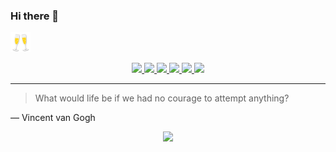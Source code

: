 ### Hi there 🥂

<img src="clinking-glasses_1f942.gif" alt="emoji" width="32" height="32">


<!--
**elizabethrakhibaby/elizabethrakhibaby** is a ✨ _special_ ✨ repository because its `README.md` (this file) appears on your GitHub profile.
![emoji](clinking-glasses_1f942.gif)
Here are some ideas to get you started:
I'm Elizabeth. I am a Information Systems undergraduate at NUS!
- 🔭 I’m currently working on cross-platform app development using React Native & Javascript
- 🌱 I’m currently learning SQL
- 🧇 I’m looking to collaborate on web app projects
- 🔭 I’m currently working on ...
- 🌱 I’m currently learning ...
- 👯 I’m looking to collaborate on ...
- 🤔 I’m looking for help with ...
- 💬 Ask me about ...
- 📫 How to reach me: ...
- 😄 Pronouns: ...
- ⚡ Fun fact: ...
-->





<!-- Details about me :) themes: cobalt, dracula, radical, tokyonight-->
<p align="center">
  <a href="https://github.com/elizabethrakhibaby">
    <img src="http://github-profile-summary-cards.vercel.app/api/cards/profile-details?username=elizabethrakhibaby&theme=radical" width="800" />
  </a>
  <a href="https://github.com/elizabethrakhibaby">
    <img src="https://github-readme-streak-stats.herokuapp.com/?user=elizabethrakhibaby&hide_border=true&card_width=338&theme=radical" width="400"/>
  </a>
  <a href="https://github.com/elizabethrakhibaby">
    <img src="http://github-profile-summary-cards.vercel.app/api/cards/stats?username=elizabethrakhibaby&theme=radical" width="400" />
  </a>
  <a href="https://github.com/elizabethrakhibaby">
    <img src="http://github-profile-summary-cards.vercel.app/api/cards/repos-per-language?username=elizabethrakhibaby&theme=radical&card_width=450" width="400" />
  </a>
  <a href="https://github.com/elizabethrakhibaby">
    <img src="http://github-profile-summary-cards.vercel.app/api/cards/productive-time?username=elizabethrakhibaby&theme=radical&utcOffset=8&card_width=450" width="400" />
  </a>
  <a href="https://github.com/elizabethrakhibaby">
    <img src="https://github-readme-stats.vercel.app/api/top-langs/?username=elizabethrakhibaby&langs_count=10&exclude_repo=&card_width=900&hide_border=true&theme=radical" width="800" />
  </a>
</p>


---
> What would life be if we had no courage to attempt anything?

— Vincent van Gogh


<!-- Profile View Counter-->
<p align="center">
  <a href="https://github.com/elizabethrakhibaby">
    <img src="https://komarev.com/ghpvc/?username=elizabethrakhibaby&color=blue&style=flat)" />
  </a>
</p>
